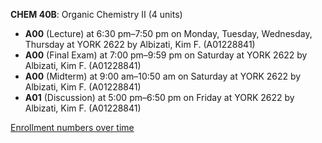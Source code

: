 **CHEM 40B**: Organic Chemistry II (4 units)

- **A00** (Lecture) at 6:30 pm–7:50 pm on Monday, Tuesday, Wednesday, Thursday at YORK 2622 by Albizati, Kim F. (A01228841)
- **A00** (Final Exam) at 7:00 pm–9:59 pm on Saturday at YORK 2622 by Albizati, Kim F. (A01228841)
- **A00** (Midterm) at 9:00 am–10:50 am on Saturday at YORK 2622 by Albizati, Kim F. (A01228841)
- **A01** (Discussion) at 5:00 pm–6:50 pm on Friday at YORK 2622 by Albizati, Kim F. (A01228841)

[Enrollment numbers over time](./CHEM40B.tsv)
